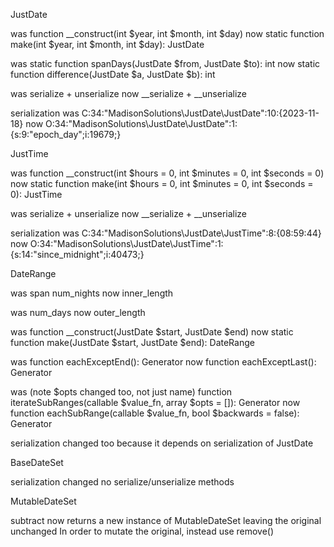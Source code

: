 
JustDate

was
function __construct(int $year, int $month, int $day)
now
static function make(int $year, int $month, int $day): JustDate


was
static function spanDays(JustDate $from, JustDate $to): int
now
static function difference(JustDate $a, JustDate $b): int

was
serialize + unserialize
now
__serialize + __unserialize

serialization was
C:34:"MadisonSolutions\JustDate\JustDate":10:{2023-11-18}
now
O:34:"MadisonSolutions\JustDate\JustDate":1:{s:9:"epoch_day";i:19679;}


JustTime

was
function __construct(int $hours = 0, int $minutes = 0, int $seconds = 0)
now
static function make(int $hours = 0, int $minutes = 0, int $seconds = 0): JustTime

was
serialize + unserialize
now
__serialize + __unserialize

serialization
was
C:34:"MadisonSolutions\JustDate\JustTime":8:{08:59:44}
now
O:34:"MadisonSolutions\JustDate\JustTime":1:{s:14:"since_midnight";i:40473;}


DateRange

was
span
num_nights
now
inner_length

was
num_days
now
outer_length

was
function __construct(JustDate $start, JustDate $end)
now
static function make(JustDate $start, JustDate $end): DateRange

was
function eachExceptEnd(): Generator
now
function eachExceptLast(): Generator

was  (note $opts changed too, not just name)
function iterateSubRanges(callable $value_fn, array $opts = []): Generator
now
function eachSubRange(callable $value_fn, bool $backwards = false): Generator

serialization changed too because it depends on serialization of JustDate



BaseDateSet

serialization changed
no serialize/unserialize methods

MutableDateSet

subtract now returns a new instance of MutableDateSet leaving the original unchanged
In order to mutate the original, instead use remove()

